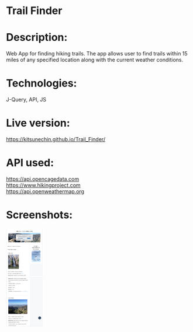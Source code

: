# Trail Finder
# Description: 
Web App for finding hiking trails.
The app allows user to find trails within 15 miles of any specified location along with the current weather conditions.
# Technologies: 
J-Query, API, JS 
# Live version: 
https://kitsunechin.github.io/Trail_Finder/ 
# API used:
https://api.opencagedata.com \
https://www.hikingproject.com \
https://api.openweathermap.org 
# Screenshots:
<img src="Assets/Screenshot_1.png" width="100">\
<img src="Assets/Screenshot_2.png" width="100">
